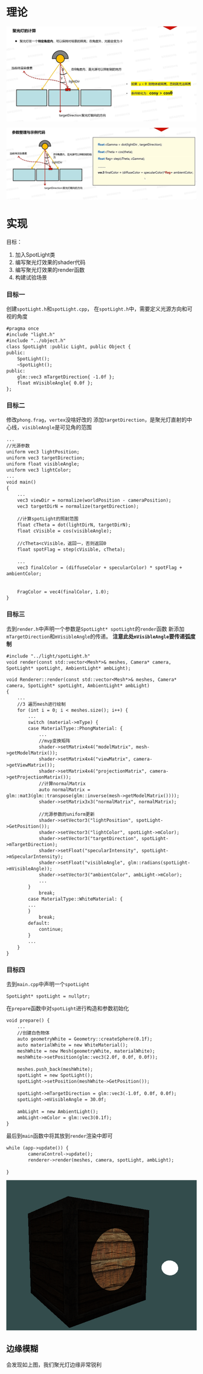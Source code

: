 # 理论

![输入图片说明](/imgs/2024-11-27/ZHfFrb5bSOMsbysr.png)

![输入图片说明](/imgs/2024-11-27/sH5oH5jGIrpeHnfz.png)

# 实现
目标：
1. 加入SpotLight类
2. 编写聚光灯效果的shader代码
3. 编写聚光灯效果的render函数
4. 构建试验场景

### 目标一
创建`spotLight.h`和`spotLight.cpp`，
在`spotLight.h`中，需要定义光源方向和可视的角度
```
#pragma once
#include "light.h"
#include "../object.h"
class SpotLight :public Light, public Object {
public:
	SpotLight();
	~SpotLight();
public:
	glm::vec3 mTargetDirection{ -1.0f };
	float mVisibleAngle{ 0.0f };
};
```
### 目标二
修改`phong.frag`，`vertex`没啥好改的
添加`targetDirection`，是聚光灯直射的中心线，`visibleAngle`是可见角的范围
```
...
//光源参数
uniform vec3 lightPosition;
uniform vec3 targetDirection;
uniform float visibleAngle;
uniform vec3 lightColor;
...
void main()
{
    ...
    vec3 viewDir = normalize(worldPosition - cameraPosition);
    vec3 targetDirN = normalize(targetDirection);

    //计算spotLight的照射范围
    float cTheta = dot(lightDirN, targetDirN);
    float cVisible = cos(visibleAngle);
    
    //cTheta<cVisible，返回一，否则返回0
    float spotFlag = step(cVisible, cTheta);

    ...
    vec3 finalColor = (diffuseColor + specularColor) * spotFlag + ambientColor;


    FragColor = vec4(finalColor, 1.0);
}
```

### 目标三
去到`render.h`中声明一个参数是`SpotLight* spotLight`的`render`函数
新添加`mTargetDirection`和`mVisibleAngle`的传递。
**注意此处`mVisibleAngle`要传递弧度制**
```
#include "../light/spotLight.h"
void render(const std::vector<Mesh*>& meshes, Camera* camera, SpotLight* spotLight, AmbientLight* ambLight);
```
```
void Renderer::render(const std::vector<Mesh*>& meshes, Camera* camera, SpotLight* spotLight, AmbientLight* ambLight)
{
	...
	//3 遍历mesh进行绘制
	for (int i = 0; i < meshes.size(); i++) {
		...
		switch (material->mType) {
		case MaterialType::PhongMaterial: {
			...
			//mvp变换矩阵
			shader->setMatrix4x4("modelMatrix", mesh->getModelMatrix());
			shader->setMatrix4x4("viewMatrix", camera->getViewMatrix());
			shader->setMatrix4x4("projectionMatrix", camera->getProjectionMatrix());
			//计算normalMatrix
			auto normalMatrix = glm::mat3(glm::transpose(glm::inverse(mesh->getModelMatrix())));
			shader->setMatrix3x3("normalMatrix", normalMatrix);

			//光源参数的uniform更新
			shader->setVector3("lightPosition", spotLight->GetPosition());
			shader->setVector3("lightColor", spotLight->mColor);
			shader->setVector3("targetDirection", spotLight->mTargetDirection);
			shader->setFloat("specularIntensity", spotLight->mSpecularIntensity);
			shader->setFloat("visibleAngle", glm::radians(spotLight->mVisibleAngle));
			shader->setVector3("ambientColor", ambLight->mColor);
			...
		}
			break;
		case MaterialType::WhiteMaterial: {
		...
		}
			break;
		default:
			continue;
		}
		...
	}
}
```

### 目标四
去到`main.cpp`中声明一个`spotLight`
```
SpotLight* spotLight = nullptr;
```
在`prepare`函数中对`spotLight`进行构造和参数初始化
```
void prepare() {
    ...
    //创建白色物体
    auto geometryWhite = Geometry::createSphere(0.1f);
    auto materialWhite = new WhiteMaterial();
    meshWhite = new Mesh(geometryWhite, materialWhite);
    meshWhite->setPosition(glm::vec3(2.0f, 0.0f, 0.0f));

    meshes.push_back(meshWhite);
    spotLight = new SpotLight();
    spotLight->setPosition(meshWhite->GetPosition());
    
    spotLight->mTargetDirection = glm::vec3(-1.0f, 0.0f, 0.0f);
    spotLight->mVisibleAngle = 30.0f;

    ambLight = new AmbientLight();
    ambLight->mColor = glm::vec3(0.1f);
}
```
最后到`main`函数中将其放到`render`渲染中即可
```
while (app->update()) {
        cameraControl->update();
        renderer->render(meshes, camera, spotLight, ambLight);

}
```

![输入图片说明](/imgs/2024-11-27/CylqHaNf6bcXBwnx.png)

## 边缘模糊
会发现如上图，我们聚光灯边缘非常锐利
<!--stackedit_data:
eyJoaXN0b3J5IjpbMjA0MTg0ODU3MSwtMTkyMTQ2OTEwNSwxNj
YzNjUwNzM3LC0yMDUxNzI3NTg0LC0xNDc1MTI1OTUxXX0=
-->